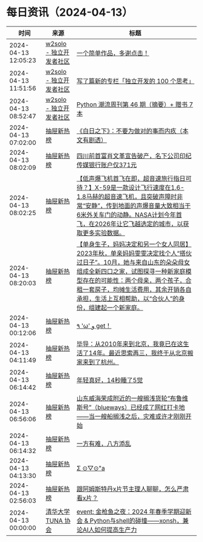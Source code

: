 ﻿# 每日资讯（2024-04-13）

|时间|来源|标题|
|---|---|---|
|2024-04-13 12:05:23|[w2solo - 独立开发者社区](https://w2solo.com/topics/feed)|[一个简单作品，多谢点击！](https://w2solo.com/topics/4552)|
|2024-04-13 11:51:56|[w2solo - 独立开发者社区](https://w2solo.com/topics/feed)|[写了篇新的专栏「独立开发的 100 个思考」](https://w2solo.com/topics/4551)|
|2024-04-13 08:52:47|[w2solo - 独立开发者社区](https://w2solo.com/topics/feed)|[Python 潮流周刊第 46 期（摘要）+ 赠书 7 本](https://w2solo.com/topics/4550)|
|2024-04-13 07:02:00|[抽屉新热榜](http://dig.chouti.com/feed.xml)|[《白日之下》：不要为做对的事而内疚（本文有剧透）](https://dig.chouti.com/link/42107103)|
|2024-04-13 08:02:09|[抽屉新热榜](http://dig.chouti.com/feed.xml)|[四川前首富肖文革宣告破产，名下公司印纪传媒银行账户仅371元](https://dig.chouti.com/link/42107585)|
|2024-04-13 08:02:25|[抽屉新热榜](http://dig.chouti.com/feed.xml)|[【低声爆飞机首飞在即，超音速旅行指日可待？】X-59是一款设计飞行速度在1.6-1.8马赫的超音速飞机，且突破声障时非常“安静”，传到地面的声爆音量大致相当于6米外关车门的动静。NASA计划今年首飞，在2026年让它飞越选定的城市，以获取更多实验数据。](https://dig.chouti.com/link/42107633)|
|2024-04-13 08:20:03|[抽屉新热榜](http://dig.chouti.com/feed.xml)|[【单身生子，妈妈决定和另一个女人同居】2023年秋，单亲妈妈雯雯决定找个人“搭伙过日子”。10月，她与来自山东的朵朵母女组成全新四口之家，试图探寻一种新家庭模型存在的可能性：两个母亲，两个孩子，合租一套房子，均摊生活费用，其余开销各自承担，生活上互相帮助，以“合伙人”的身份，组建起一个新家庭。](https://dig.chouti.com/link/42107854)|
|2024-04-13 00:12:06|[抽屉新热榜](http://dig.chouti.com/feed.xml)|[٩ 'ω' و get！](https://dig.chouti.com/link/42104353)|
|2024-04-13 04:11:49|[抽屉新热榜](http://dig.chouti.com/feed.xml)|[毕导：从2010年来到北京，我竟已在这生活了14年。最近思索再三，我终于从北京搬家来到了杭州。](https://dig.chouti.com/link/42106228)|
|2024-04-13 06:14:42|[抽屉新热榜](http://dig.chouti.com/feed.xml)|[年轻真好，14秒睡了5觉](https://dig.chouti.com/link/42107032)|
|2024-04-13 06:56:06|[抽屉新热榜](http://dig.chouti.com/feed.xml)|[山东威海荣成附近的一艘搁浅货轮“布鲁维斯号”（blueways）已经成了网红打卡地——当一艘船搁浅之后，灾难或许才刚刚开始](https://dig.chouti.com/link/42107070)|
|2024-04-13 06:14:32|[抽屉新热榜](http://dig.chouti.com/feed.xml)|[一方有难，八方添乱](https://dig.chouti.com/link/42107007)|
|2024-04-13 04:13:30|[抽屉新热榜](http://dig.chouti.com/feed.xml)|[Σ ⊙▽⊙"a](https://dig.chouti.com/link/42106270)|
|2024-04-13 02:56:03|[抽屉新热榜](http://dig.chouti.com/feed.xml)|[跟阿姆斯特丹x片节主理人聊聊，怎么严肃看x片？](https://dig.chouti.com/link/42105232)|
|2024-04-13 00:00:00|[清华大学 TUNA 协会](https://tuna.moe/feed.xml)|[event: 金枪鱼之夜：2024 年春季学期迎新会 & Python与shell的碰撞——xonsh，兼论AI人如何提高生产力](https://tuna.moe/event/2024/xonsh/)|
